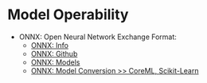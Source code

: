 # Model Operability # 

- ONNX: Open Neural Network Exchange Format:
  - [ONNX: Info](https://onnx.ai/)
  - [ONNX: Github](https://github.com/onnx/onnx)
  - [ONNX: Models](https://github.com/onnx/models)
  - [ONNX: Model Conversion >> CoreML, Scikit-Learn](https://github.com/onnx/onnx)


